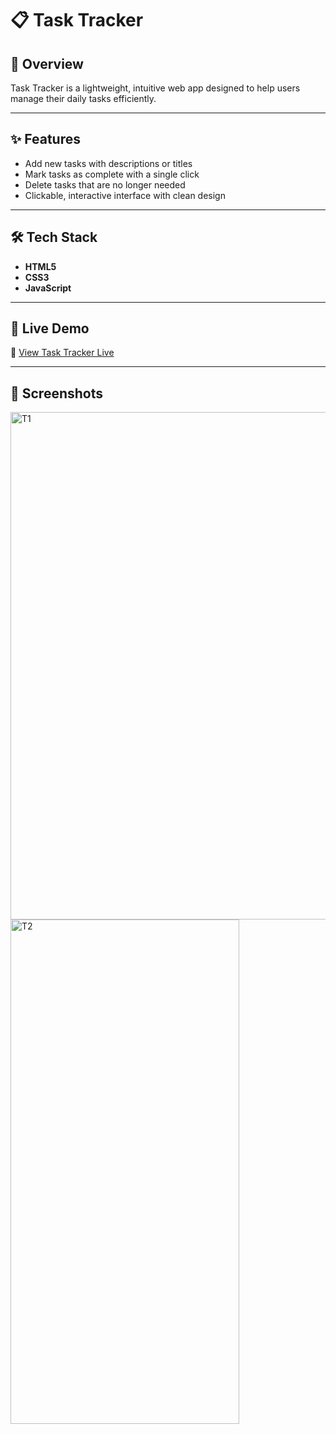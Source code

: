 # 📋 Task Tracker  

## 📖 Overview  
Task Tracker is a lightweight, intuitive web app designed to help users manage their daily tasks efficiently.

---

## ✨ Features  
- Add new tasks with descriptions or titles  
- Mark tasks as complete with a single click  
- Delete tasks that are no longer needed  
- Clickable, interactive interface with clean design  

---

## 🛠 Tech Stack  
- **HTML5**  
- **CSS3**  
- **JavaScript**  

---

## 🚀 Live Demo  
🔗 [View Task Tracker Live](https://rejiz-task-tracker.netlify.app/)

---

## 📸 Screenshots  
<img width="562" height="812" alt="T1" src="https://github.com/user-attachments/assets/94dedd58-c164-4e5c-bfd3-186e7b1e0e89" /> <img width="366" height="807" alt="T2" src="https://github.com/user-attachments/assets/fab950b0-47f7-42d8-b94a-eac255bab6ec" />

```markdown

